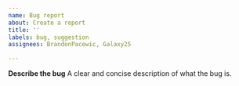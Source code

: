 ```yaml
---
name: Bug report
about: Create a report
title: ''
labels: bug, suggestion
assignees: BrandonPacewic, Galaxy25

---
```


**Describe the bug**
A clear and concise description of what the bug is.
